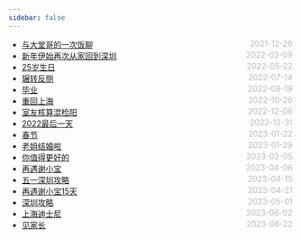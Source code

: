 ```yaml
---
sidebar: false
---
```


- [与大堂哥的一次饭聊](./2021-12-26) <span style="color:#bbb; float:right">2021-12-26</span>
- [新年伊始再次从家回到深圳](./2022-02-09) <span style="color:#bbb; float:right">2022-02-09</span>
- [25岁生日](./2022-05-22) <span style="color:#bbb; float:right">2022-05-22</span>
- [辗转反侧](./2022-07-14) <span style="color:#bbb; float:right">2022-07-14</span>
- [毕业](./2022-09-19) <span style="color:#bbb; float:right">2022-09-19</span>
- [重回上海](./2022-10-26) <span style="color:#bbb; float:right">2022-10-26</span>
- [室友核算混检阳](./2022-12-06) <span style="color:#bbb; float:right">2022-12-06</span>
- [2022最后一天](./2022-12-31) <span style="color:#bbb; float:right">2022-12-31</span>
- [春节](./2023-01-22) <span style="color:#bbb; float:right">2023-01-22</span>
- [老姐结婚啦](./2023-01-29) <span style="color:#bbb; float:right">2023-01-29</span>
- [你值得更好的](./2023-02-05) <span style="color:#bbb; float:right">2023-02-05</span>
- [再遇谢小宝](./2023-04-06) <span style="color:#bbb; float:right">2023-04-06</span>
- [五一深圳攻略](./2023-04-15) <span style="color:#bbb; float:right">2023-04-15</span>
- [再遇谢小宝15天](./2023-04-21) <span style="color:#bbb; float:right">2023-04-21</span>
- [深圳攻略](./2023-05-01) <span style="color:#bbb; float:right">2023-05-01</span>
- [上海迪士尼](./2023-06-02) <span style="color:#bbb; float:right">2023-06-02</span>
- [见家长](./2023-06-22) <span style="color:#bbb; float:right">2023-06-22</span>

<style>
@media screen and (min-width: 400px) {
  .theme-default-content:not(.custom) {
    margin:auto auto;
  }
}
</style>
